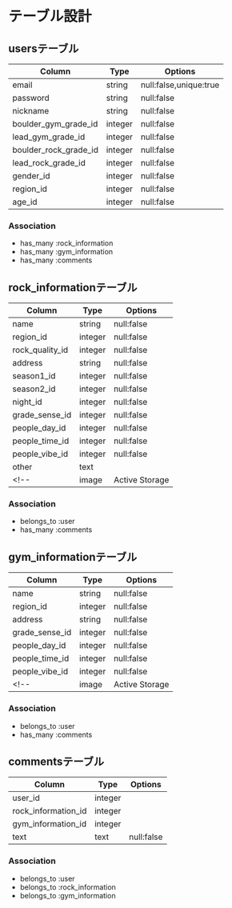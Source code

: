 # テーブル設計
## usersテーブル
| Column                  | Type     | Options                 |
| ----------------------- | -------- | ----------------------- |
| email                   | string   | null:false,unique:true  |
| password                | string   | null:false              |
| nickname                | string   | null:false              |
| boulder_gym_grade_id    | integer  | null:false              |
| lead_gym_grade_id       | integer  | null:false              |
| boulder_rock_grade_id   | integer  | null:false              |
| lead_rock_grade_id      | integer  | null:false              |
| gender_id               | integer  | null:false              |
| region_id               | integer  | null:false              |
| age_id                  | integer  | null:false              |


### Association
- has_many :rock_information
- has_many :gym_information
- has_many :comments

## rock_informationテーブル
| Column              | Type           | Options                 |
| ------------------- | --------       | ----------------------- |
| name                | string         | null:false              |
| region_id           | integer        | null:false              |
| rock_quality_id     | integer        | null:false              |
| address             | string         | null:false              |
| season1_id          | integer        | null:false              |
| season2_id          | integer        | null:false              |
| night_id            | integer        | null:false              |
| grade_sense_id      | integer        | null:false              |
| people_day_id       | integer        | null:false              |
| people_time_id      | integer        | null:false              |
| people_vibe_id      | integer        | null:false              |
| other               | text           |                         |
<!-- | image          | Active Storage |                         | -->

### Association
- belongs_to :user
- has_many :comments

## gym_informationテーブル
| Column              | Type           | Options                 |
| ------------------- | --------       | ----------------------- |
| name                | string         | null:false              |
| region_id           | integer        | null:false              |
| address             | string         | null:false              |
| grade_sense_id      | integer        | null:false              |
| people_day_id       | integer        | null:false              |
| people_time_id      | integer        | null:false              |
| people_vibe_id      | integer        | null:false              |
<!-- | image          | Active Storage |                         | -->

### Association
- belongs_to :user
- has_many :comments


## commentsテーブル
| Column                 | Type           | Options                 |
| ---------------------- | --------       | ----------------------- |
| user_id                | integer        |                         |
| rock_information_id    | integer        |                         |
| gym_information_id     | integer        |                         |
| text                   | text           | null:false              |

### Association
- belongs_to :user
- belongs_to :rock_information
- belongs_to :gym_information